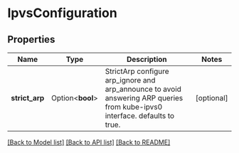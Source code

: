 # IpvsConfiguration

## Properties

Name | Type | Description | Notes
------------ | ------------- | ------------- | -------------
**strict_arp** | Option<**bool**> | StrictArp configure arp_ignore and arp_announce to avoid answering ARP queries from kube-ipvs0 interface. defaults to true. | [optional]

[[Back to Model list]](../README.md#documentation-for-models) [[Back to API list]](../README.md#documentation-for-api-endpoints) [[Back to README]](../README.md)


